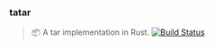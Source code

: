 ### tatar
> :package: A tar implementation in Rust.
 [![Build Status](https://travis-ci.org/stpettersens/tatar.png?branch=master)](https://travis-ci.org/stpettersens/tatar)
 
